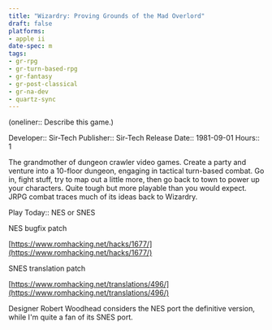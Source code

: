 ```yaml
---
title: "Wizardry: Proving Grounds of the Mad Overlord"
draft: false
platforms:
- apple ii
date-spec: m
tags:
- gr-rpg
- gr-turn-based-rpg
- gr-fantasy
- gr-post-classical
- gr-na-dev
- quartz-sync
---
```


(oneliner:: Describe this game.)

Developer:: Sir-Tech
Publisher:: Sir-Tech
Release Date:: 1981-09-01
Hours:: 1

The grandmother of dungeon crawler video games. Create a party and venture into a 10-floor dungeon, engaging in tactical turn-based combat. Go in, fight stuff, try to map out a little more, then go back to town to power up your characters. Quite tough but more playable than you would expect. JRPG combat traces much of its ideas back to Wizardry.

Play Today:: NES or SNES

NES bugfix patch

[https://www.romhacking.net/hacks/1677/](https://www.romhacking.net/hacks/1677/)

SNES translation patch

[https://www.romhacking.net/translations/496/](https://www.romhacking.net/translations/496/)

Designer Robert Woodhead considers the NES port the definitive version, while I'm quite a fan of its SNES port.